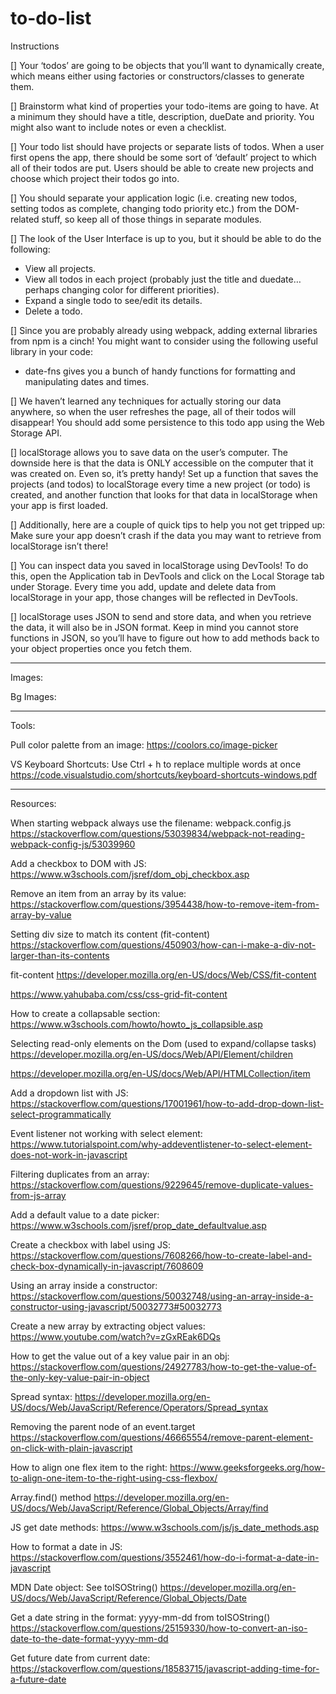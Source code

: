 # to-do-list

Instructions

[] Your ‘todos’ are going to be objects that you’ll want to dynamically create, which means either using factories or constructors/classes to generate them.


[] Brainstorm what kind of properties your todo-items are going to have. At a minimum they should have a title, description, dueDate and priority. You might also want to include notes or even a checklist.


[] Your todo list should have projects or separate lists of todos. When a user first opens the app, there should be some sort of ‘default’ project to which all of their todos are put. Users should be able to create new projects and choose which project their todos go into.


[] You should separate your application logic (i.e. creating new todos, setting todos as complete, changing todo priority etc.) from the DOM-related stuff, so keep all of those things in separate modules.


[] The look of the User Interface is up to you, but it should be able to do the following:
- View all projects.
- View all todos in each project (probably just the title and duedate… perhaps changing color for different priorities).
- Expand a single todo to see/edit its details.
- Delete a todo.


[] Since you are probably already using webpack, adding external libraries from npm is a cinch! You might want to consider using the following useful library in your code:
- date-fns gives you a bunch of handy functions for formatting and manipulating dates and times.


[] We haven’t learned any techniques for actually storing our data anywhere, so when the user refreshes the page, all of their todos will disappear! You should add some persistence to this todo app using the Web Storage API.


[] localStorage allows you to save data on the user’s computer. The downside here is that the data is ONLY accessible on the computer that it was created on. Even so, it’s pretty handy! Set up a function that saves the projects (and todos) to localStorage every time a new project (or todo) is created, and another function that looks for that data in localStorage when your app is first loaded.


[] Additionally, here are a couple of quick tips to help you not get tripped up:
Make sure your app doesn’t crash if the data you may want to retrieve from localStorage isn’t there!


[] You can inspect data you saved in localStorage using DevTools! To do this, open the Application tab in DevTools and click on the Local Storage tab under Storage. Every time you add, update and delete data from localStorage in your app, those changes will be reflected in DevTools.


[] localStorage uses JSON to send and store data, and when you retrieve the data, it will also be in JSON format. Keep in mind you cannot store functions in JSON, so you’ll have to figure out how to add methods back to your object properties once you fetch them.


_______________________________________________


Images:


Bg Images:


_______________________________________________


Tools:


Pull color palette from an image: https://coolors.co/image-picker


VS Keyboard Shortcuts: Use Ctrl + h to replace multiple words at once https://code.visualstudio.com/shortcuts/keyboard-shortcuts-windows.pdf


__________________________________________________


Resources:


When starting webpack always use the filename: webpack.config.js
https://stackoverflow.com/questions/53039834/webpack-not-reading-webpack-config-js/53039960

Add a checkbox to DOM with JS:
https://www.w3schools.com/jsref/dom_obj_checkbox.asp

Remove an item from an array by its value:
https://stackoverflow.com/questions/3954438/how-to-remove-item-from-array-by-value

Setting div size to match its content (fit-content)
https://stackoverflow.com/questions/450903/how-can-i-make-a-div-not-larger-than-its-contents

fit-content
https://developer.mozilla.org/en-US/docs/Web/CSS/fit-content

https://www.yahubaba.com/css/css-grid-fit-content

How to create a collapsable section:
https://www.w3schools.com/howto/howto_js_collapsible.asp

Selecting read-only elements on the Dom (used to expand/collapse tasks)
https://developer.mozilla.org/en-US/docs/Web/API/Element/children

https://developer.mozilla.org/en-US/docs/Web/API/HTMLCollection/item

Add a dropdown list with JS:
https://stackoverflow.com/questions/17001961/how-to-add-drop-down-list-select-programmatically

Event listener not working with select element:
https://www.tutorialspoint.com/why-addeventlistener-to-select-element-does-not-work-in-javascript

Filtering duplicates from an array:
https://stackoverflow.com/questions/9229645/remove-duplicate-values-from-js-array

Add a default value to a date picker:
https://www.w3schools.com/jsref/prop_date_defaultvalue.asp

Create a checkbox with label using JS:
https://stackoverflow.com/questions/7608266/how-to-create-label-and-check-box-dynamically-in-javascript/7608609

Using an array inside a constructor:
https://stackoverflow.com/questions/50032748/using-an-array-inside-a-constructor-using-javascript/50032773#50032773

Create a new array by extracting object values:
https://www.youtube.com/watch?v=zGxREak6DQs

How to get the value out of a key value pair in an obj:
https://stackoverflow.com/questions/24927783/how-to-get-the-value-of-the-only-key-value-pair-in-object

Spread syntax:
https://developer.mozilla.org/en-US/docs/Web/JavaScript/Reference/Operators/Spread_syntax

Removing the parent node of an event.target
https://stackoverflow.com/questions/46665554/remove-parent-element-on-click-with-plain-javascript

How to align one flex item to the right:
https://www.geeksforgeeks.org/how-to-align-one-item-to-the-right-using-css-flexbox/

Array.find() method
https://developer.mozilla.org/en-US/docs/Web/JavaScript/Reference/Global_Objects/Array/find

JS get date methods:
https://www.w3schools.com/js/js_date_methods.asp

How to format a date in JS:
https://stackoverflow.com/questions/3552461/how-do-i-format-a-date-in-javascript

MDN Date object: See toISOString()
https://developer.mozilla.org/en-US/docs/Web/JavaScript/Reference/Global_Objects/Date

Get a date string in the format: yyyy-mm-dd from toISOString()
https://stackoverflow.com/questions/25159330/how-to-convert-an-iso-date-to-the-date-format-yyyy-mm-dd

Get future date from current date:
https://stackoverflow.com/questions/18583715/javascript-adding-time-for-a-future-date